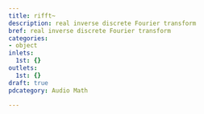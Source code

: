 ```yaml
---
title: rifft~
description: real inverse discrete Fourier transform
bref: real inverse discrete Fourier transform
categories:
- object
inlets:
  1st: {}
outlets:
  1st: {}
draft: true
pdcategory: Audio Math

---
```


